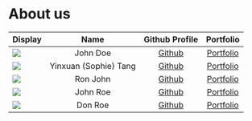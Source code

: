 # About us

Display |         Name          | Github Profile | Portfolio 
--------|:---------------------:|:--------------:|:---------:
![](https://via.placeholder.com/100.png?text=Photo) |       John Doe        | [Github](https://github.com/) | [Portfolio](docs/team/johndoe.md)
![](https://via.placeholder.com/100.png?text=Photo) | Yinxuan (Sophie) Tang | [Github](https://github.com/) | [Portfolio](docs/team/johndoe.md)
![](https://via.placeholder.com/100.png?text=Photo) |       Ron John        | [Github](https://github.com/) | [Portfolio](docs/team/johndoe.md)
![](https://via.placeholder.com/100.png?text=Photo) |       John Roe        | [Github](https://github.com/) | [Portfolio](docs/team/johndoe.md)
![](https://via.placeholder.com/100.png?text=Photo) |        Don Roe        | [Github](https://github.com/) | [Portfolio](docs/team/johndoe.md)
